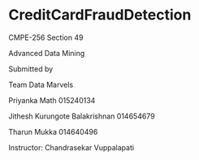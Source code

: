# CreditCardFraudDetection
CMPE-256 Section 49

Advanced Data Mining


Submitted by

Team Data Marvels

Priyanka Math  015240134

Jithesh Kurungote Balakrishnan  014654679

Tharun Mukka  014640496


Instructor: Chandrasekar Vuppalapati
